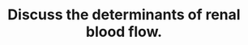 ---
title: "Discuss the determinants of renal blood flow."
entityType: SAQ
exam: PEX
college: ANZCA
year: 2018
sitting: A
question: 9
passRate: 32
EC_expectedDomains:
- "Main points expected included an appreciation that renal flow exceeds metabolic demands for the purpose of high glomerular filtration to regulate body fluid volumes and solute concentrations."
- "Also, marks were gained for demonstrating understanding that renal blood flow follows haemodynamic principles and how this is affected by autoregulation (both myogenic and tubuloglomerular feedback)."
- "Integral to this is the renin-angiotensin-aldosterone system of which some detail was expected."
EC_extraCredit:
- "Better candidates correctly described the effect of angiotensin II on renal arteriolar tone, renal blood flow and GFR."
- "This group also appropriately mentioned the role of the sympathetic nervous system and other mediators."
EC_errorsCommon:
- "Simply listing the anatomical flow path did not attract credit unless accompanied by an explanation of how the anatomy affects resistance e.g. many parallel pathways reduce vascular resistance."
- "Tubuloglomerular feedback was frequently not well described."
- "A common mistake was to link a given change in NaCl concentration to the incorrect change in arteriolar tone and subsequently blood flow; the effect on GFR was frequently neglected."
resources:
- ""
---